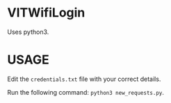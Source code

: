 # VITWifiLogin

Uses python3.

# USAGE

Edit the ```credentials.txt``` file with your correct details.

Run the following command: ```python3 new_requests.py```.
